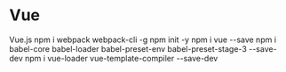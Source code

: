 # Vue
Vue.js
npm i webpack webpack-cli -g
npm init -y
npm i vue --save
npm i babel-core babel-loader babel-preset-env babel-preset-stage-3 --save-dev
npm i vue-loader vue-template-compiler --save-dev